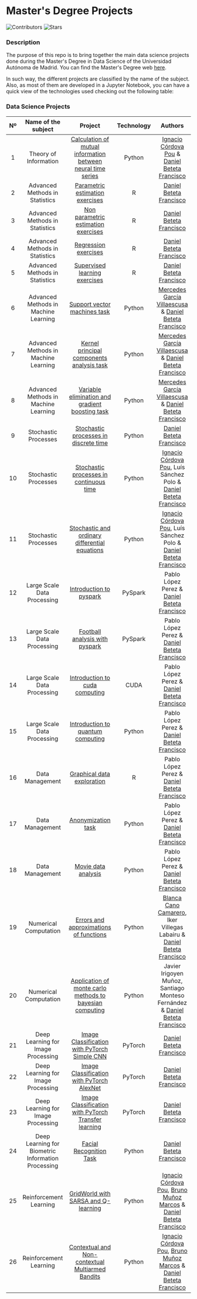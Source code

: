 # Master's Degree Projects

![Contributors](https://img.shields.io/github/contributors/dbeteta-w/data_science_projects)
![Stars](https://img.shields.io/github/stars/dbeteta-w/data_science_projects) 

### Description

The purpose of this repo is to bring together the main data science projects done 
during the Master's Degree in Data Science of the Universidad Autónoma de Madrid.
You can find the Master's Degree web [here](https://uam.es/CentroEstudiosPosgrado/MU_Ciencia_Datos/1446801510863.htm?language=es_ES&nDept=8&pid=1446755975574&pidDept=1446755975831).

In such way, the different projects are classified by the name of the subject. 
Also, as most of them are developed in a Jupyter Notebook, you can have 
a quick view of the technologies used checking out the following table:

### Data Science Projects
| Nº |                Name of the subject                 |                                                                                                         Project                                                                                                         | Technology |                                                                                                                                  Authors                                                                                                                                  |
|:--:|:--------------------------------------------------:|:-----------------------------------------------------------------------------------------------------------------------------------------------------------------------------------------------------------------------:|:----------:|:-------------------------------------------------------------------------------------------------------------------------------------------------------------------------------------------------------------------------------------------------------------------------:|
| 1  |               Theory of Information                | [Calculation of mutual information between neural time series](https://github.com/dbeteta-w/masters_degree_projects/blob/main/Theory_of_Information/Calculation_of_mutual_information_between_neural_time_series.ipynb) |   Python   |                                            [Ignacio Córdova Pou](https://www.linkedin.com/in/ignacio-c%C3%B3rdova-pou-797b0522b/) & [Daniel Beteta Francisco](https://www.linkedin.com/in/daniel-beteta-francisco-a2b254149/)                                             |
| 2  |           Advanced Methods in Statistics           |                         [Parametric estimation exercises](https://github.com/dbeteta-w/masters_degree_projects/blob/main/Advanced_Methods_in_Statistics/Parametric_estimation_exercises.ipynb)                          |     R      |                                                                                         [Daniel Beteta Francisco](https://www.linkedin.com/in/daniel-beteta-francisco-a2b254149/)                                                                                         |
| 3  |           Advanced Methods in Statistics           |                     [Non parametric estimation exercises](https://github.com/dbeteta-w/masters_degree_projects/blob/main/Advanced_Methods_in_Statistics/Non_parametric_estimation_exercises.ipynb)                      |     R      |                                                                                         [Daniel Beteta Francisco](https://www.linkedin.com/in/daniel-beteta-francisco-a2b254149/)                                                                                         |
| 4  |           Advanced Methods in Statistics           |                                    [Regression exercises](https://github.com/dbeteta-w/masters_degree_projects/blob/main/Advanced_Methods_in_Statistics/Regression_exercises.ipynb)                                     |     R      |                                                                                         [Daniel Beteta Francisco](https://www.linkedin.com/in/daniel-beteta-francisco-a2b254149/)                                                                                         |
| 5  |           Advanced Methods in Statistics           |                           [Supervised learning exercises](https://github.com/dbeteta-w/masters_degree_projects/blob/main/Advanced_Methods_in_Statistics/Supervised_learning_exercises.ipynb)                            |     R      |                                                                                         [Daniel Beteta Francisco](https://www.linkedin.com/in/daniel-beteta-francisco-a2b254149/)                                                                                         |
| 6  |        Advanced Methods in Machine Learning        |                         [Support vector machines task](https://github.com/dbeteta-w/masters_degree_projects/blob/main/Advanced_Methods_in_Machine_Learning/Support_vector_machines_task.ipynb)                          |   Python   |                                    [Mercedes García Villaescusa](https://www.linkedin.com/in/mercedes-garc%C3%ADa-villaescusa-82ab27211/) & [Daniel Beteta Francisco](https://www.linkedin.com/in/daniel-beteta-francisco-a2b254149/)                                     |
| 7  |        Advanced Methods in Machine Learning        |            [Kernel principal components analysis task](https://github.com/dbeteta-w/masters_degree_projects/blob/main/Advanced_Methods_in_Machine_Learning/Kernel_principal_components_analysis_task.ipynb)             |   Python   |                                    [Mercedes García Villaescusa](https://www.linkedin.com/in/mercedes-garc%C3%ADa-villaescusa-82ab27211/) & [Daniel Beteta Francisco](https://www.linkedin.com/in/daniel-beteta-francisco-a2b254149/)                                     |
| 8  |        Advanced Methods in Machine Learning        |      [Variable elimination and gradient boosting task](https://github.com/dbeteta-w/masters_degree_projects/blob/main/Advanced_Methods_in_Machine_Learning/Variable_elimination_and_gradient_boosting_task.ipynb)       |   Python   |                                    [Mercedes García Villaescusa](https://www.linkedin.com/in/mercedes-garc%C3%ADa-villaescusa-82ab27211/) & [Daniel Beteta Francisco](https://www.linkedin.com/in/daniel-beteta-francisco-a2b254149/)                                     |
| 9  |                Stochastic Processes                |                        [Stochastic processes in discrete time](https://github.com/dbeteta-w/masters_degree_projects/blob/main/Stochastic_Processes/Stochastic_processes_in_discrete_time.ipynb)                         |   Python   |                                                                                         [Daniel Beteta Francisco](https://www.linkedin.com/in/daniel-beteta-francisco-a2b254149/)                                                                                         |
| 10 |                Stochastic Processes                |                      [Stochastic processes in continuous time](https://github.com/dbeteta-w/masters_degree_projects/blob/main/Stochastic_Processes/Stochastic_processes_in_continuous_time.ipynb)                       |   Python   |                                   [Ignacio Córdova Pou](https://www.linkedin.com/in/ignacio-c%C3%B3rdova-pou-797b0522b/), Luís Sánchez Polo & [Daniel Beteta Francisco](https://www.linkedin.com/in/daniel-beteta-francisco-a2b254149/)                                   |
| 11 |                Stochastic Processes                |               [Stochastic and ordinary differential equations](https://github.com/dbeteta-w/masters_degree_projects/blob/main/Stochastic_Processes/Stochastic_and_ordinary_differential_equations.ipynb)                |   Python   |                                   [Ignacio Córdova Pou](https://www.linkedin.com/in/ignacio-c%C3%B3rdova-pou-797b0522b/), Luís Sánchez Polo & [Daniel Beteta Francisco](https://www.linkedin.com/in/daniel-beteta-francisco-a2b254149/)                                   |
| 12 |            Large Scale Data Processing             |                                   [Introduction to pyspark](https://github.com/dbeteta-w/masters_degree_projects/blob/main/Large_Scale_Data_Processing/Introduction_to_pyspark.ipynb)                                   |  PySpark   |                                                                               Pablo López Perez & [Daniel Beteta Francisco](https://www.linkedin.com/in/daniel-beteta-francisco-a2b254149/)                                                                               |
| 13 |            Large Scale Data Processing             |                            [Football analysis with pyspark](https://github.com/dbeteta-w/masters_degree_projects/blob/main/Large_Scale_Data_Processing/Football_analysis_with_pyspark.ipynb)                            |  PySpark   |                                                                               Pablo López Perez & [Daniel Beteta Francisco](https://www.linkedin.com/in/daniel-beteta-francisco-a2b254149/)                                                                               |
| 14 |            Large Scale Data Processing             |                            [Introduction to cuda computing](https://github.com/dbeteta-w/masters_degree_projects/blob/main/Large_Scale_Data_Processing/Introduction_to_cuda_computing.ipynb)                            |    CUDA    |                                                                               Pablo López Perez & [Daniel Beteta Francisco](https://www.linkedin.com/in/daniel-beteta-francisco-a2b254149/)                                                                               |
| 15 |            Large Scale Data Processing             |                         [Introduction to quantum computing](https://github.com/dbeteta-w/masters_degree_projects/blob/main/Large_Scale_Data_Processing/Introduction_to_quantum_computing.ipynb)                         |   Python   |                                                                               Pablo López Perez & [Daniel Beteta Francisco](https://www.linkedin.com/in/daniel-beteta-francisco-a2b254149/)                                                                               |
| 16 |                  Data Management                   |                                      [Graphical data exploration](https://github.com/dbeteta-w/masters_degree_projects/blob/main/Data_Management/Graphical_data_exploration.ipynb)                                      |     R      |                                                                               Pablo López Perez & [Daniel Beteta Francisco](https://www.linkedin.com/in/daniel-beteta-francisco-a2b254149/)                                                                               |
| 17 |                  Data Management                   |                                              [Anonymization task](https://github.com/dbeteta-w/masters_degree_projects/blob/main/Data_Management/Anonymization_task.ipynb)                                              |   Python   |                                                                               Pablo López Perez & [Daniel Beteta Francisco](https://www.linkedin.com/in/daniel-beteta-francisco-a2b254149/)                                                                               |
| 18 |                  Data Management                   |                                             [Movie data analysis](https://github.com/dbeteta-w/masters_degree_projects/blob/main/Data_Management/Movie_data_analysis.ipynb)                                             |   Python   |                                                                               Pablo López Perez & [Daniel Beteta Francisco](https://www.linkedin.com/in/daniel-beteta-francisco-a2b254149/)                                                                               |
| 19 |               Numerical Computation                |                       [Errors and approximations of functions](https://github.com/dbeteta-w/masters_degree_projects/blob/main/Numerical_Computation/Errors_and_approximations_of_functions.ipynb)                       |   Python   |                                  [Blanca Cano Camarero](https://www.linkedin.com/in/blanca-cano-camarero-333790207/), Iker Villegas Labairu & [Daniel Beteta Francisco](https://www.linkedin.com/in/daniel-beteta-francisco-a2b254149/)                                   |
| 20 |               Numerical Computation                |     [Application of monte carlo methods to bayesian computing](https://github.com/dbeteta-w/masters_degree_projects/blob/main/Numerical_Computation/Application_of_monte_carlo_methods_to_bayesian_computing.ipynb)     |   Python   |                                                               Javier Irigoyen Muñoz, Santiago Monteso Fernández & [Daniel Beteta Francisco](https://www.linkedin.com/in/daniel-beteta-francisco-a2b254149/)                                                               |
| 21 |         Deep Learning for Image Processing         |          [Image Classification with PyTorch Simple CNN](https://github.com/dbeteta-w/masters_degree_projects/blob/main/Deep_Learning_for_Image_Processing/Image_Classification_with_PyTorch_Simple_CNN.ipynb)           |  PyTorch   |                                                                                         [Daniel Beteta Francisco](https://www.linkedin.com/in/daniel-beteta-francisco-a2b254149/)                                                                                         |
| 22 |         Deep Learning for Image Processing         |            [Image Classification with PyTorch AlexNet](https://github.com/dbeteta-w/masters_degree_projects/blob/main/Deep_Learning_for_Image_Processing/Image_Classification_with_PyTorch_Simple_CNN.ipynb)            |  PyTorch   |                                                                                         [Daniel Beteta Francisco](https://www.linkedin.com/in/daniel-beteta-francisco-a2b254149/)                                                                                         |
| 23 |         Deep Learning for Image Processing         |   [Image Classification with PyTorch Transfer learning](https://github.com/dbeteta-w/masters_degree_projects/blob/main/Deep_Learning_for_Image_Processing/Image_Classification_with_PyTorch_Transfer_learning.ipynb)    |  PyTorch   |                                                                                         [Daniel Beteta Francisco](https://www.linkedin.com/in/daniel-beteta-francisco-a2b254149/)                                                                                         |
| 24 | Deep Learning for Biometric Information Processing |                                                                                               [Facial Recognition Task](https://github.com/dbeteta-w/masters_degree_projects/blob/main/Deep_Learning_for_Biometric_Information_Processing/Facial%20Recognition%20Task.pdf)                                                                                               |   Python   |                                                                                         [Daniel Beteta Francisco](https://www.linkedin.com/in/daniel-beteta-francisco-a2b254149/)                                                                                         |
| 25 |               Reinforcement Learning               |                                                                                         [GridWorld with SARSA and Q-learning](https://github.com/dbeteta-w/masters_degree_projects/blob/main/Reinforcement_Learning/GridWorld%20with%20SARSA%20and%20Q-learning.ipynb)                                                                                         |   Python   | [Ignacio Córdova Pou](https://www.linkedin.com/in/ignacio-c%C3%B3rdova-pou-797b0522b/), [Bruno Muñoz Marcos](https://www.linkedin.com/in/bruno-mu%C3%B1oz-marcos-a14559250/) &  [Daniel Beteta Francisco](https://www.linkedin.com/in/daniel-beteta-francisco-a2b254149/) |
| 26 |               Reinforcement Learning               |                                                                                  [Contextual and Non-contextual Multiarmed Bandits](https://github.com/dbeteta-w/masters_degree_projects/blob/main/Reinforcement_Learning/Contextual%20and%20Non-contextual%20Multiarmed%20Bandits.ipynb)                                                                                   |   Python   | [Ignacio Córdova Pou](https://www.linkedin.com/in/ignacio-c%C3%B3rdova-pou-797b0522b/), [Bruno Muñoz Marcos](https://www.linkedin.com/in/bruno-mu%C3%B1oz-marcos-a14559250/) &  [Daniel Beteta Francisco](https://www.linkedin.com/in/daniel-beteta-francisco-a2b254149/) |



